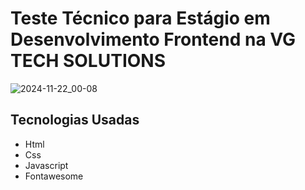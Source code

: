 # Teste Técnico para Estágio em Desenvolvimento Frontend na VG TECH SOLUTIONS
![2024-11-22_00-08](https://github.com/user-attachments/assets/877fd4f4-7a10-432e-9ed2-55e16909cc39)

## Tecnologias Usadas

- Html
- Css
- Javascript
- Fontawesome
